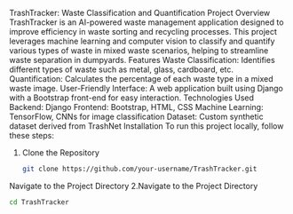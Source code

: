 TrashTracker: Waste Classification and Quantification
Project Overview
TrashTracker is an AI-powered waste management application designed to improve efficiency in waste sorting and recycling processes. This project leverages machine learning and computer vision to classify and quantify various types of waste in mixed waste scenarios, helping to streamline waste separation in dumpyards.
 Features
Waste Classification: Identifies different types of waste such as metal, glass, cardboard, etc.
Quantification: Calculates the percentage of each waste type in a mixed waste image.
User-Friendly Interface: A web application built using Django with a Bootstrap front-end for easy interaction.
Technologies Used
  Backend: Django
  Frontend: Bootstrap, HTML, CSS
  Machine Learning: TensorFlow, CNNs for image classification
  Dataset: Custom synthetic dataset derived from TrashNet
 Installation
To run this project locally, follow these steps:
1. Clone the Repository
   ```bash
   git clone https://github.com/your-username/TrashTracker.git
Navigate to the Project Directory
2.Navigate to the Project Directory
```bash
cd TrashTracker
